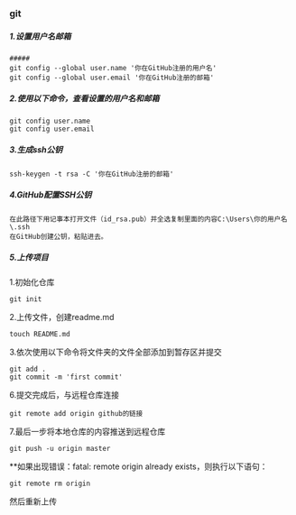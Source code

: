 ### git

##### 1.设置用户名邮箱

```
##### 
git config --global user.name '你在GitHub注册的用户名'
git config --global user.email '你在GitHub注册的邮箱'
```

##### 2.使用以下命令，查看设置的用户名和邮箱

```
git config user.name
git config user.email
```

##### 3.生成ssh公钥

```
ssh-keygen -t rsa -C '你在GitHub注册的邮箱'
```

##### 4.GitHub配置SSH公钥

```
在此路径下用记事本打开文件（id_rsa.pub）并全选复制里面的内容C:\Users\你的用户名\.ssh
在GitHub创建公钥，粘贴进去。
```

##### 5.上传项目

1.初始化仓库

```
git init
```

2.上传文件，创建readme.md

```
touch README.md
```

3.依次使用以下命令将文件夹的文件全部添加到暂存区并提交

```
git add .
git commit -m 'first commit'
```

6.提交完成后，与远程仓库连接

```
git remote add origin github的链接
```

7.最后一步将本地仓库的内容推送到远程仓库

```
git push -u origin master
```

**如果出现错误：fatal: remote origin already exists，则执行以下语句：

```
git remote rm origin
```

然后重新上传

